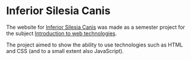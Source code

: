 # Inferior Silesia Canis 

The website for [Inferior Silesia Canis](https://juleenek.github.io/Project-Inferior-Silesia-Canis/) was made as a semester project for the subject [Introduction to web technologies](https://github.com/juleenek/Technologie-webowe).

The project aimed to show the ability to use technologies such as HTML and CSS (and to a small extent also JavaScript).
